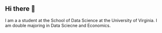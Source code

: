 ## Hi there 👋

I am a a student at the School of Data Science at the University of Virginia. I am double majoring in Data Sciecne and Economics. 
